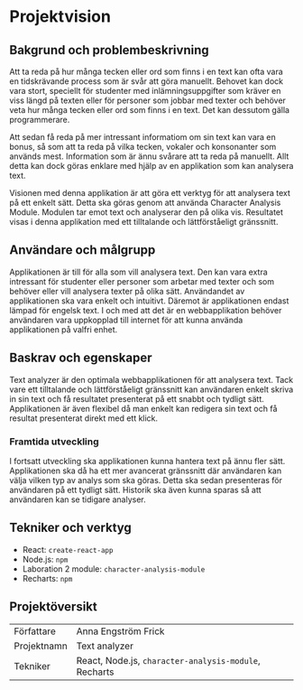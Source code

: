 # Projektvision

## Bakgrund och problembeskrivning

Att ta reda på hur många tecken eller ord som finns i en text kan ofta vara en tidskrävande process som är svår att göra manuellt. Behovet kan dock vara stort, speciellt för studenter med inlämningsuppgifter som kräver en viss längd på texten eller för personer som jobbar med texter och behöver veta hur många tecken eller ord som finns i en text. Det kan dessutom gälla programmerare.

Att sedan få reda på mer intressant informatiom om sin text kan vara en bonus, så som att ta reda på vilka tecken, vokaler och konsonanter som används mest. Information som är ännu svårare att ta reda på manuellt. Allt detta kan dock göras enklare med hjälp av en applikation som kan analysera text.

Visionen med denna applikation är att göra ett verktyg för att analysera text på ett enkelt sätt. Detta ska göras genom att använda Character Analysis Module. Modulen tar emot text och analyserar den på olika vis. Resultatet visas i denna applikation med ett tilltalande och lättförståeligt gränssnitt.


## Användare och målgrupp

Applikationen är till för alla som vill analysera text. Den kan vara extra intressant för studenter eller personer som arbetar med texter och som behöver eller vill analysera texter på olika sätt. Användandet av applikationen ska vara enkelt och intuitivt. Däremot är applikationen endast lämpad för engelsk text. I och med att det är en webbapplikation behöver användaren vara uppkopplad till internet för att kunna använda applikationen på valfri enhet. 


## Baskrav och egenskaper

Text analyzer är den optimala webbapplikationen för att analysera text. Tack vare ett tilltalande och lättförståeligt gränssnitt kan användaren enkelt skriva in sin text och få resultatet presenterat på ett snabbt och tydligt sätt. Applikationen är även flexibel då man enkelt kan redigera sin text och få resultat presenterat direkt med ett klick.

### Framtida utveckling

I fortsatt utveckling ska applikationen kunna hantera text på ännu fler sätt. Applikationen ska då ha ett mer avancerat gränssnitt där användaren kan välja vilken typ av analys som ska göras. Detta ska sedan presenteras för användaren på ett tydligt sätt. Historik ska även kunna sparas så att användaren kan se tidigare analyser.

## Tekniker och verktyg

- React: `create-react-app`
- Node.js: `npm`
- Laboration 2 module: `character-analysis-module`
- Recharts: `npm`

## Projektöversikt

|  |  |
| --- | --- |
| Författare | Anna Engström Frick |
| Projektnamn | Text analyzer |
| Tekniker | React, Node.js, `character-analysis-module`, Recharts |
